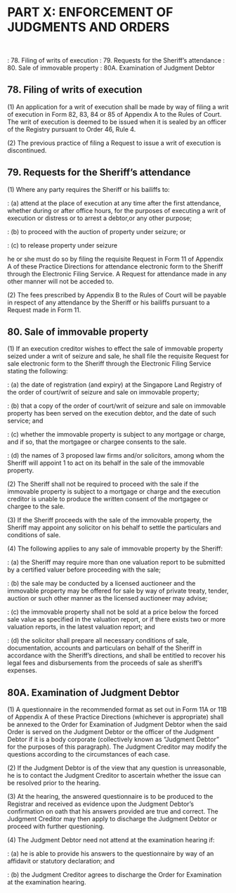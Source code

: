 # PART X: ENFORCEMENT OF JUDGMENTS AND ORDERS
&nbsp;

: 78\. Filing of writs of execution
: 79\. Requests for the Sheriff’s attendance
: 80\. Sale of immovable property
: 80A. Examination of Judgment Debtor

## 78. Filing of writs of execution

(1) An application for a writ of execution shall be made by way of filing a writ of execution in Form 82, 83, 84 or 85 of Appendix A to the Rules of Court. The writ of execution is deemed to be issued when it is sealed by an officer of the Registry pursuant to Order 46, Rule 4. 

(2) The previous practice of filing a Request to issue a writ of execution is discontinued.

## 79\. Requests for the Sheriff’s attendance

(1) Where any party requires the Sheriff or his bailiffs to:

: (a) attend at the place of execution at any time after the first attendance, whether during or after office hours, for the purposes of executing a writ of execution or distress or to arrest a debtor,or any other purpose;

: (b) to proceed with the auction of property under seizure; or

: (c) to release property under seizure

he or she must do so by filing the requisite Request in Form 11 of Appendix A of these Practice Directions for attendance electronic form to the Sheriff through the Electronic Filing Service. A Request for attendance made in any other manner will not be acceded to.

(2) The fees prescribed by Appendix B to the Rules of Court will be payable in respect of any attendance by the Sheriff or his bailiffs pursuant to a Request made in Form 11.

## 80. Sale of immovable property

(1) If an execution creditor wishes to effect the sale of immovable property seized under a writ of seizure and sale, he shall file the requisite Request for sale electronic form to the Sheriff through the Electronic Filing Service stating the following:

: (a) the date of registration (and expiry) at the Singapore Land Registry of the order of court/writ of seizure and sale on immovable property;

: (b) that a copy of the order of court/writ of seizure and sale on immovable property has been served on the execution debtor, and the date of such service; and

: (c) whether the immovable property is subject to any mortgage or charge, and if so, that the mortgagee or chargee consents to the sale.

: (d) the names of 3 proposed law firms and/or solicitors, among whom the Sheriff will appoint 1 to act on its behalf in the sale of the immovable property.

(2) The Sheriff shall not be required to proceed with the sale if the immovable property is subject to a mortgage or charge and the execution creditor is unable to produce the written consent of the mortgagee or chargee to the sale.

(3) If the Sheriff proceeds with the sale of the immovable property, the Sheriff may appoint any solicitor on his behalf to settle the particulars and conditions of sale.

(4) The following applies to any sale of immovable property by the Sheriff:

: (a) the Sheriff may require more than one valuation report to be submitted by a certified valuer before proceeding with the sale;

: (b) the sale may be conducted by a licensed auctioneer and the immovable property may be offered for sale by way of private treaty, tender, auction or such other manner as the licensed auctioneer may advise;

: (c) the immovable property shall not be sold at a price below the forced sale value as specified in the valuation report, or if there exists two or more valuation reports, in the latest valuation report; and

: (d) the solicitor shall prepare all necessary conditions of sale, documentation, accounts and particulars on behalf of the Sheriff in accordance with the Sheriff’s directions, and shall be entitled to recover his legal fees and disbursements from the proceeds of sale as sheriff’s expenses.

## 80A. Examination of Judgment Debtor

(1) A questionnaire in the recommended format as set out in Form 11A or 11B of Appendix A of these Practice Directions (whichever is appropriate) shall be annexed to the Order for Examination of Judgment Debtor when the said Order is served on the Judgment Debtor or the officer of the Judgment Debtor if it is a body corporate (collectively known as “Judgment Debtor” for the purposes of this paragraph). The Judgment Creditor may modify the questions according to the circumstances of each case.

(2) If the Judgment Debtor is of the view that any question is unreasonable, he is to contact the Judgment Creditor to ascertain whether the issue can be resolved prior to the hearing.

(3) At the hearing, the answered questionnaire is to be produced to the Registrar and received as evidence upon the Judgment Debtor’s confirmation on oath that his answers provided are true and correct. The Judgment Creditor may then apply to discharge the Judgment Debtor or proceed with further questioning.

(4) The Judgment Debtor need not attend at the examination hearing if:

: (a) he is able to provide his answers to the questionnaire by way of an affidavit or statutory declaration; and

: (b) the Judgment Creditor agrees to discharge the Order for Examination at the examination hearing.
